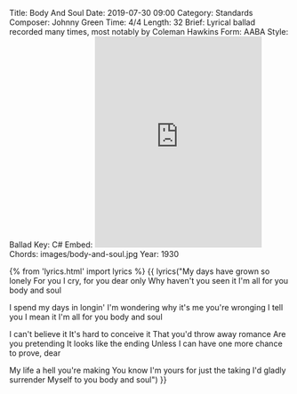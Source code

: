 Title: Body And Soul
Date: 2019-07-30 09:00
Category: Standards
Composer: Johnny Green
Time: 4/4
Length: 32
Brief: Lyrical ballad recorded many times, most notably by Coleman Hawkins
Form: AABA
Style: Ballad
Key: C#
Embed: <iframe src="https://open.spotify.com/embed/user/thatdavidmiller/playlist/0Rutd204uQBL0xquFrLyOW" width="300" height="380" frameborder="0" allowtransparency="true" allow="encrypted-media"></iframe>
Chords: images/body-and-soul.jpg
Year: 1930

{% from 'lyrics.html' import lyrics %}
{{ lyrics("My days have grown so lonely
For you I cry, for you dear only
Why haven't you seen it
I'm all for you body and soul

I spend my days in longin'
I'm wondering why it's me you're wronging
I tell you I mean it
I'm all for you body and soul

I can't believe it
It's hard to conceive it
That you'd throw away romance
Are you pretending
It looks like the ending
Unless I can have one more chance to prove, dear

My life a hell you're making
You know I'm yours for just the taking
I'd gladly surrender
Myself to you body and soul") }}
